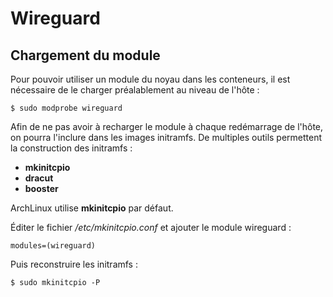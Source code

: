 # Wireguard

## Chargement du module

Pour pouvoir utiliser un module du noyau dans les conteneurs, il est nécessaire de le charger
préalablement au niveau de l'hôte :

```bash,ignore
$ sudo modprobe wireguard
```

Afin de ne pas avoir à recharger le module à chaque redémarrage de l'hôte, on pourra l'inclure dans
les images initramfs. De multiples outils permettent la construction des initramfs :
* **mkinitcpio**
* **dracut**
* **booster**

ArchLinux utilise **mkinitcpio** par défaut.

Éditer le fichier */etc/mkinitcpio.conf* et ajouter le module wireguard :

```bash,ignore
modules=(wireguard)
```

Puis reconstruire les initramfs :

```bash,ignore
$ sudo mkinitcpio -P
```

